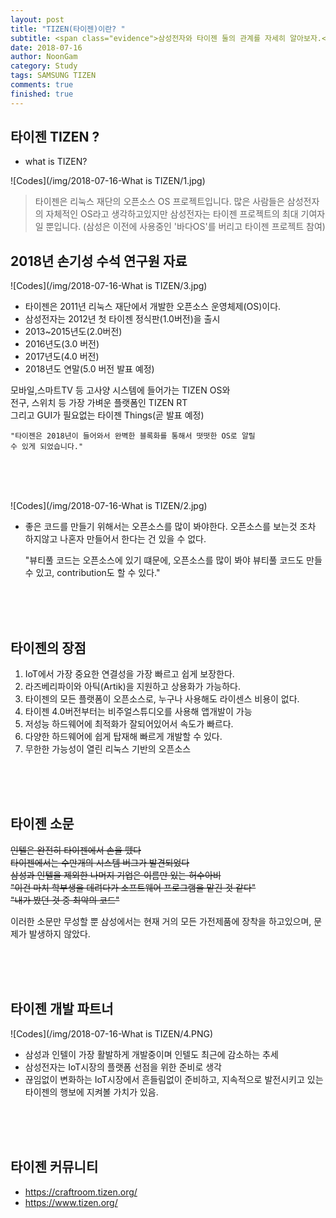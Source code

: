 ```yaml
---
layout: post
title: "TIZEN(타이젠)이란? "
subtitle: <span class="evidence">삼성전자와 타이젠 둘의 관계를 자세히 알아보자.</span>
date: 2018-07-16
author: NoonGam
category: Study
tags: SAMSUNG TIZEN
comments: true
finished: true
---
```


## 타이젠 TIZEN ?

- what is TIZEN?

![Codes](/img/2018-07-16-What is TIZEN/1.jpg)

> 타이젠은 리눅스 재단의 오픈소스 OS 프로젝트입니다. 많은 사람들은 삼성전자의 자체적인 OS라고 생각하고있지만 삼성전자는 타이젠 프로젝트의 최대 기여자일 뿐입니다. (삼성은 이전에 사용중인 '바다OS'를 버리고 타이젠 프로젝트 참여)




## 2018년 손기성 수석 연구원 자료

![Codes](/img/2018-07-16-What is TIZEN/3.jpg)

- 타이젠은 2011년 리눅스 재단에서 개발한 오픈소스 운영체제(OS)이다.
- 삼성전자는 2012년 첫 타이젠 정식판(1.0버전)을 출시
- 2013~2015년도(2.0버전)
- 2016년도(3.0 버전)
- 2017년도(4.0 버전)
- <a>2018년도 연말(5.0 버전 발표 예정)</a>

모바일,스마트TV 등 고사양 시스템에 들어가는 TIZEN OS와<br>
전구, 스위치 등 가장 가벼운 플랫폼인 TIZEN RT<br>
그리고 GUI가 필요없는 타이젠 Things(곧 발표 예정)

    "타이젠은 2018년이 들어와서 완벽한 블록화를 통해서 떳떳한 OS로 알릴
    수 있게 되었습니다."

<br><br><br>

![Codes](/img/2018-07-16-What is TIZEN/2.jpg)

- 좋은 코드를 만들기 위해서는 오픈소스를 많이 봐야한다. 오픈소스를 보는것
조차 하지않고 나혼자 만들어서 한다는 건 있을 수 없다.

    "뷰티풀 코드는 오픈소스에 있기 떄문에, 오픈소스를 많이 봐야 뷰티풀 코드도 만들 수 있고, contribution도 할 수 있다."




<br>
<br>
<br>

## 타이젠의 장점

<a>

1. IoT에서 가장 중요한 연결성을 가장 빠르고 쉽게 보장한다.
2. 라즈베리파이와 아틱(Artik)을 지원하고 상용화가 가능하다.
3. 타이젠의 모든 플랫폼이 오픈소스로, 누구나 사용해도 라이센스 비용이 없다.
4. 타이젠 4.0버전부터는 비주얼스튜디오를 사용해 앱개발이 가능
5. 저성능 하드웨어에 최적화가 잘되어있어서 속도가 빠르다.
6. 다양한 하드웨어에 쉽게 탑재해 빠르게 개발할 수 있다.
6. 무한한 가능성이 열린 리눅스 기반의 오픈소스

</a>


<br>
<br>
<br>


## 타이젠 소문

~~인텔은 완전히 타이젠에서 손을 뗐다~~<br>
~~타이젠에서는 수만개의 시스템 버그가 발견되었다~~<br>
~~삼성과 인텔을 제외한 나머지 기업은 이름만 있는 허수아비~~<br>
~~"이건 마치 학부생을 데려다가 소프트웨어 프로그램을 맡긴 것 같다"~~<br>
~~"내가 봤던 것 중 최악의 코드"~~<br>

<span class="evidence">이러한 소문만 무성할 뿐 삼성에서는 현재 거의
모든 가전제품에 장착을 하고있으며, 문제가 발생하지 않았다.</span>

<br>
<br>
<br>

## 타이젠 개발 파트너

![Codes](/img/2018-07-16-What is TIZEN/4.PNG)
- 삼성과 인텔이 가장 활발하게 개발중이며 인텔도 최근에 감소하는 추세
- 삼성전자는 IoT시장의 플랫폼 선점을 위한 준비로 생각
- 끊임없이 변화하는 IoT시장에서 흔들림없이 준비하고, 지속적으로 발전시키고 있는 타이젠의 행보에 지켜볼 가치가 있음.

<br>
<br>
<br>

## 타이젠 커뮤니티
- https://craftroom.tizen.org/
- https://www.tizen.org/
